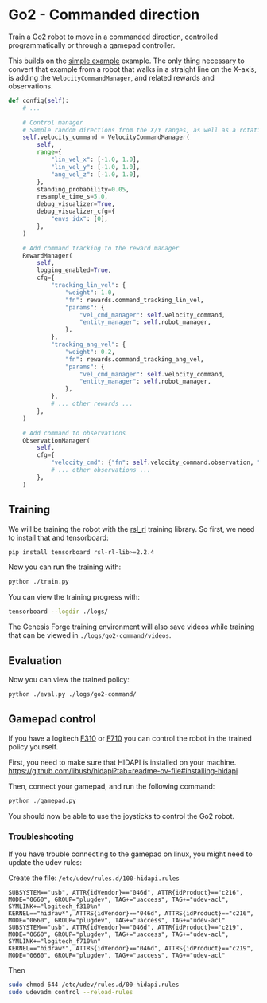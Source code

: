 # Go2 - Commanded direction

Train a Go2 robot to move in a commanded direction, controlled programmatically or through a gamepad controller.

This builds on the [simple example](../simple/) example. The only thing necessary to convert that example from a robot that walks in a straight line
on the X-axis, is adding the `VelocityCommandManager`, and related rewards and observations.

```python
def config(self):
    # ...

    # Control manager
    # Sample random directions from the X/Y ranges, as well as a rotation velocity around the Z axis.
    self.velocity_command = VelocityCommandManager(
        self,
        range={
            "lin_vel_x": [-1.0, 1.0],
            "lin_vel_y": [-1.0, 1.0],
            "ang_vel_z": [-1.0, 1.0],
        },
        standing_probability=0.05,
        resample_time_s=5.0,
        debug_visualizer=True,
        debug_visualizer_cfg={
            "envs_idx": [0],
        },
    )

    # Add command tracking to the reward manager
    RewardManager(
        self,
        logging_enabled=True,
        cfg={
            "tracking_lin_vel": {
                "weight": 1.0,
                "fn": rewards.command_tracking_lin_vel,
                "params": {
                    "vel_cmd_manager": self.velocity_command,
                    "entity_manager": self.robot_manager,
                },
            },
            "tracking_ang_vel": {
                "weight": 0.2,
                "fn": rewards.command_tracking_ang_vel,
                "params": {
                    "vel_cmd_manager": self.velocity_command,
                    "entity_manager": self.robot_manager,
                },
            },
            # ... other rewards ...
        },
    )

    # Add command to observations
    ObservationManager(
        self,
        cfg={
            "velocity_cmd": {"fn": self.velocity_command.observation, "scale": 0.5},
            # ... other observations ...
        },
    )
```

## Training

We will be training the robot with the [rsl_rl](https://github.com/leggedrobotics/rsl_rl) training library. So first, we need to install that and tensorboard:

```bash
pip install tensorboard rsl-rl-lib>=2.2.4
```

Now you can run the training with:

```bash
python ./train.py
```

You can view the training progress with:

```bash
tensorboard --logdir ./logs/
```

The Genesis Forge training environment will also save videos while training that can be viewed in `./logs/go2-command/videos`.

## Evaluation

Now you can view the trained policy:

```bash
python ./eval.py ./logs/go2-command/
```

## Gamepad control

If you have a logitech [F310](https://www.logitechg.com/en-us/shop/p/f310-gamepad.940-000110?sp=1&searchclick=Logitech%20G) or [F710](https://www.logitechg.com/en-us/shop/p/f710-wireless-gamepad) you can control the robot in the trained policy yourself.

First, you need to make sure that HIDAPI is installed on your machine.
https://github.com/libusb/hidapi?tab=readme-ov-file#installing-hidapi

Then, connect your gamepad, and run the following command:

```python
python ./gamepad.py
```

You should now be able to use the joysticks to control the Go2 robot.

### Troubleshooting

If you have trouble connecting to the gamepad on linux, you might need to update the udev rules:

Create the file: `/etc/udev/rules.d/100-hidapi.rules`

```
SUBSYSTEM=="usb", ATTR{idVendor}=="046d", ATTR{idProduct}=="c216", MODE="0660", GROUP="plugdev", TAG+="uaccess", TAG+="udev-acl", SYMLINK+="logitech_f310%n"
KERNEL=="hidraw*", ATTRS{idVendor}=="046d", ATTRS{idProduct}=="c216", MODE="0660", GROUP="plugdev", TAG+="uaccess", TAG+="udev-acl"
SUBSYSTEM=="usb", ATTR{idVendor}=="046d", ATTR{idProduct}=="c219", MODE="0660", GROUP="plugdev", TAG+="uaccess", TAG+="udev-acl", SYMLINK+="logitech_f710%n"
KERNEL=="hidraw*", ATTRS{idVendor}=="046d", ATTRS{idProduct}=="c219", MODE="0660", GROUP="plugdev", TAG+="uaccess", TAG+="udev-acl"
```

Then

```bash
sudo chmod 644 /etc/udev/rules.d/00-hidapi.rules
sudo udevadm control --reload-rules
```
